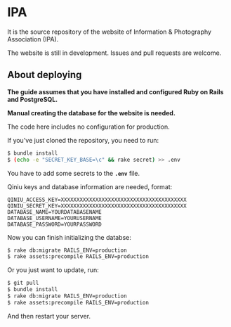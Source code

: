 # IPA

It is the source repository of the website of Information & Photography Association (IPA).

The website is still in development. Issues and pull requests are welcome.

## About deploying

**The guide assumes that you have installed and configured Ruby on Rails and PostgreSQL.**

**Manual creating the database for the website is needed.**

The code here includes no configuration for production.

If you've just cloned the repository, you need to run:

```bash
$ bundle install
$ (echo -e "SECRET_KEY_BASE=\c" && rake secret) >> .env
```

You have to add some secrets to the **`.env`** file.

Qiniu keys and database information are needed, format:

```
QINIU_ACCESS_KEY=XXXXXXXXXXXXXXXXXXXXXXXXXXXXXXXXXXXXXXXX
QINIU_SECRET_KEY=XXXXXXXXXXXXXXXXXXXXXXXXXXXXXXXXXXXXXXXX
DATABASE_NAME=YOURDATABASENAME
DATABASE_USERNAME=YOURUSERNAME
DATABASE_PASSWORD=YOURPASSWORD
```

Now you can finish initializing the databse:

```bash
$ rake db:migrate RAILS_ENV=production
$ rake assets:precompile RAILS_ENV=production
```

Or you just want to update, run:

```bash
$ git pull
$ bundle install
$ rake db:migrate RAILS_ENV=production
$ rake assets:precompile RAILS_ENV=production
```

And then restart your server.